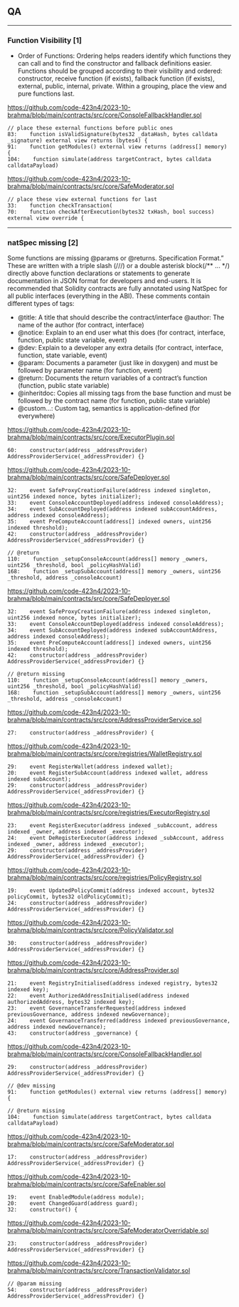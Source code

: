## QA
---

### Function Visibility [1]

- Order of Functions: Ordering helps readers identify which functions they can call and to find the constructor and fallback definitions easier. Functions should be grouped according to their visibility and ordered: constructor, receive function (if exists), fallback function (if exists), external, public, internal, private. Within a grouping, place the view and pure functions last.

https://github.com/code-423n4/2023-10-brahma/blob/main/contracts/src/core/ConsoleFallbackHandler.sol

```solidity
// place these external functions before public ones
83:    function isValidSignature(bytes32 _dataHash, bytes calldata _signature) external view returns (bytes4) {
91:    function getModules() external view returns (address[] memory) {
104:    function simulate(address targetContract, bytes calldata calldataPayload)
```

https://github.com/code-423n4/2023-10-brahma/blob/main/contracts/src/core/SafeModerator.sol

```solidity
// place these view external functions for last
33:    function checkTransaction(
70:    function checkAfterExecution(bytes32 txHash, bool success) external view override {
```

---

### natSpec missing [2]

Some functions are missing @params or @returns. Specification Format.” These are written with a triple slash (///) or a double asterisk block(/** ... */) directly above function declarations or statements to generate documentation in JSON format for developers and end-users. It is recommended that Solidity contracts are fully annotated using NatSpec for all public interfaces (everything in the ABI). These comments contain different types of tags:
- @title: A title that should describe the contract/interface @author: The name of the author (for contract, interface) 
- @notice: Explain to an end user what this does (for contract, interface, function, public state variable, event) 
- @dev: Explain to a developer any extra details (for contract, interface, function, state variable, event) 
- @param: Documents a parameter (just like in doxygen) and must be followed by parameter name (for function, event)
- @return: Documents the return variables of a contract’s function (function, public state variable)
- @inheritdoc: Copies all missing tags from the base function and must be followed by the contract name (for function, public state variable)
- @custom…: Custom tag, semantics is application-defined (for everywhere)

https://github.com/code-423n4/2023-10-brahma/blob/main/contracts/src/core/ExecutorPlugin.sol

```solidity
60:    constructor(address _addressProvider) AddressProviderService(_addressProvider) {}
```

https://github.com/code-423n4/2023-10-brahma/blob/main/contracts/src/core/SafeDeployer.sol

```solidity
32:    event SafeProxyCreationFailure(address indexed singleton, uint256 indexed nonce, bytes initializer);
33:    event ConsoleAccountDeployed(address indexed consoleAddress);
34:    event SubAccountDeployed(address indexed subAccountAddress, address indexed consoleAddress);
35:    event PreComputeAccount(address[] indexed owners, uint256 indexed threshold);
42:    constructor(address _addressProvider) AddressProviderService(_addressProvider) {}

// @return
110:    function _setupConsoleAccount(address[] memory _owners, uint256 _threshold, bool _policyHashValid)
168:    function _setupSubAccount(address[] memory _owners, uint256 _threshold, address _consoleAccount)
```

https://github.com/code-423n4/2023-10-brahma/blob/main/contracts/src/core/SafeDeployer.sol

```solidity
32:    event SafeProxyCreationFailure(address indexed singleton, uint256 indexed nonce, bytes initializer);
33:    event ConsoleAccountDeployed(address indexed consoleAddress);
34:    event SubAccountDeployed(address indexed subAccountAddress, address indexed consoleAddress);
35:    event PreComputeAccount(address[] indexed owners, uint256 indexed threshold);
42:    constructor(address _addressProvider) AddressProviderService(_addressProvider) {}

// @return missing
110:    function _setupConsoleAccount(address[] memory _owners, uint256 _threshold, bool _policyHashValid)
168:    function _setupSubAccount(address[] memory _owners, uint256 _threshold, address _consoleAccount)
```

https://github.com/code-423n4/2023-10-brahma/blob/main/contracts/src/core/AddressProviderService.sol

```solidity
27:    constructor(address _addressProvider) {
```

https://github.com/code-423n4/2023-10-brahma/blob/main/contracts/src/core/registries/WalletRegistry.sol

```solidity
29:    event RegisterWallet(address indexed wallet);
20:    event RegisterSubAccount(address indexed wallet, address indexed subAccount);
29:    constructor(address _addressProvider) AddressProviderService(_addressProvider) {}
```

https://github.com/code-423n4/2023-10-brahma/blob/main/contracts/src/core/registries/ExecutorRegistry.sol

```solidity
23:    event RegisterExecutor(address indexed _subAccount, address indexed _owner, address indexed _executor);
24:    event DeRegisterExecutor(address indexed _subAccount, address indexed _owner, address indexed _executor);
29:    constructor(address _addressProvider) AddressProviderService(_addressProvider) {}
```

https://github.com/code-423n4/2023-10-brahma/blob/main/contracts/src/core/registries/PolicyRegistry.sol

```solidity
19:    event UpdatedPolicyCommit(address indexed account, bytes32 policyCommit, bytes32 oldPolicyCommit);
24:    constructor(address _addressProvider) AddressProviderService(_addressProvider) {}
```

https://github.com/code-423n4/2023-10-brahma/blob/main/contracts/src/core/PolicyValidator.sol

```solidity
30:    constructor(address _addressProvider) AddressProviderService(_addressProvider) {}
```

https://github.com/code-423n4/2023-10-brahma/blob/main/contracts/src/core/AddressProvider.sol

```solidity
21:    event RegistryInitialised(address indexed registry, bytes32 indexed key);
22:    event AuthorizedAddressInitialised(address indexed authorizedAddress, bytes32 indexed key);
23:    event GovernanceTransferRequested(address indexed previousGovernance, address indexed newGovernance);
24:    event GovernanceTransferred(address indexed previousGovernance, address indexed newGovernance);
43:    constructor(address _governance) {
```

https://github.com/code-423n4/2023-10-brahma/blob/main/contracts/src/core/ConsoleFallbackHandler.sol

```solidity
29:    constructor(address _addressProvider) AddressProviderService(_addressProvider) {}

// @dev missing
91:    function getModules() external view returns (address[] memory) {

// @return missing
104:    function simulate(address targetContract, bytes calldata calldataPayload)
```

https://github.com/code-423n4/2023-10-brahma/blob/main/contracts/src/core/SafeModerator.sol

```solidity
17:    constructor(address _addressProvider) AddressProviderService(_addressProvider) {}
```

https://github.com/code-423n4/2023-10-brahma/blob/main/contracts/src/core/SafeEnabler.sol

```solidity
19:    event EnabledModule(address module);
20:    event ChangedGuard(address guard);
32:    constructor() {
```

https://github.com/code-423n4/2023-10-brahma/blob/main/contracts/src/core/SafeModeratorOverridable.sol

```solidity
23:    constructor(address _addressProvider) AddressProviderService(_addressProvider) {}
```

https://github.com/code-423n4/2023-10-brahma/blob/main/contracts/src/core/TransactionValidator.sol

```solidity
// @param missing
54:    constructor(address _addressProvider) AddressProviderService(_addressProvider) {}
```

